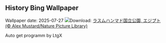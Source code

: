 ## History Bing Wallpaper
Wallpaper date: 2025-07-27
![](https://www.bing.com/th?id=OHR.BlackfinBarracuda_JA-JP9849559763_UHD.jpg&w=1000)Download: [ラスムハンマド国立公園, エジプト (© Alex Mustard/Nature Picture Library)](https://www.bing.com/th?id=OHR.BlackfinBarracuda_JA-JP9849559763_UHD.jpg)

Auto get programm by LtgX
